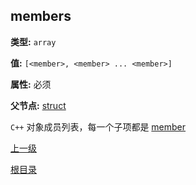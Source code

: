 ## members ##

**类型:** `array`

**值:** `[<member>, <member> ... <member>]`

**属性:** 必须

**父节点:** [struct](struct.md)

`C++` 对象成员列表，每一个子项都是 [member](member.md)

[上一级](../schema.md)

[根目录](../../../README_ZH.md)